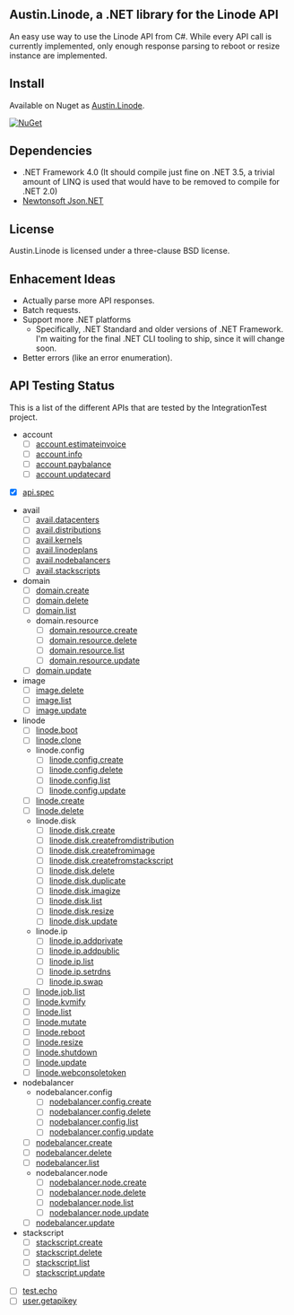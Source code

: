 Austin.Linode, a .NET library for the Linode API
------------------------------------------------

An easy use way to use the Linode API from C#.  While every API call is currently
implemented, only enough response parsing to reboot or resize instance are implemented.

Install
-------

Available on Nuget as [Austin.Linode](https://www.nuget.org/packages/Austin.Linode/).

[![NuGet](https://img.shields.io/nuget/v/Austin.Linode.svg)](https://www.nuget.org/packages/Austin.Linode/)

Dependencies
------------

 - .NET Framework 4.0 (It should compile just fine on .NET 3.5, a trivial amount of LINQ is used that would have to be removed to compile for .NET 2.0)
 - [Newtonsoft Json.NET](http://www.newtonsoft.com/json)


License
-------

Austin.Linode is licensed under a three-clause BSD license.

Enhacement Ideas
----------------

 - Actually parse more API responses.
 - Batch requests.
 - Support more .NET platforms
   - Specifically, .NET Standard and older versions of .NET Framework. I'm
     waiting for the final .NET CLI tooling to ship, since it will change soon.
 - Better errors (like an error enumeration).

API Testing Status
------------------

This is a list of the different APIs that are tested by the IntegrationTest project.

- account
  - [ ] [account.estimateinvoice](https://www.linode.com/api/account/account.estimateinvoice)
  - [ ] [account.info](https://www.linode.com/api/account/account.info)
  - [ ] [account.paybalance](https://www.linode.com/api/account/account.paybalance)
  - [ ] [account.updatecard](https://www.linode.com/api/account/account.updatecard)
- [x] [api.spec](https://www.linode.com/api/utility/api.spec)
- avail
  - [ ] [avail.datacenters](https://www.linode.com/api/utility/avail.datacenters)
  - [ ] [avail.distributions](https://www.linode.com/api/utility/avail.distributions)
  - [ ] [avail.kernels](https://www.linode.com/api/utility/avail.kernels)
  - [ ] [avail.linodeplans](https://www.linode.com/api/utility/avail.linodeplans)
  - [ ] [avail.nodebalancers](https://www.linode.com/api/utility/avail.nodebalancers)
  - [ ] [avail.stackscripts](https://www.linode.com/api/utility/avail.stackscripts)
- domain
  - [ ] [domain.create](https://www.linode.com/api/domain/domain.create)
  - [ ] [domain.delete](https://www.linode.com/api/domain/domain.delete)
  - [ ] [domain.list](https://www.linode.com/api/domain/domain.list)
  - domain.resource
    - [ ] [domain.resource.create](https://www.linode.com/api/domain/domain.resource.create)
    - [ ] [domain.resource.delete](https://www.linode.com/api/domain/domain.resource.delete)
    - [ ] [domain.resource.list](https://www.linode.com/api/domain/domain.resource.list)
    - [ ] [domain.resource.update](https://www.linode.com/api/domain/domain.resource.update)
  - [ ] [domain.update](https://www.linode.com/api/domain/domain.update)
- image
  - [ ] [image.delete](https://www.linode.com/api/image/image.delete)
  - [ ] [image.list](https://www.linode.com/api/image/image.list)
  - [ ] [image.update](https://www.linode.com/api/image/image.update)
- linode
  - [ ] [linode.boot](https://www.linode.com/api/linode/linode.boot)
  - [ ] [linode.clone](https://www.linode.com/api/linode/linode.clone)
  - linode.config
    - [ ] [linode.config.create](https://www.linode.com/api/linode/linode.config.create)
    - [ ] [linode.config.delete](https://www.linode.com/api/linode/linode.config.delete)
    - [ ] [linode.config.list](https://www.linode.com/api/linode/linode.config.list)
    - [ ] [linode.config.update](https://www.linode.com/api/linode/linode.config.update)
  - [ ] [linode.create](https://www.linode.com/api/linode/linode.create)
  - [ ] [linode.delete](https://www.linode.com/api/linode/linode.delete)
  - linode.disk
    - [ ] [linode.disk.create](https://www.linode.com/api/linode/linode.disk.create)
    - [ ] [linode.disk.createfromdistribution](https://www.linode.com/api/linode/linode.disk.createfromdistribution)
    - [ ] [linode.disk.createfromimage](https://www.linode.com/api/linode/linode.disk.createfromimage)
    - [ ] [linode.disk.createfromstackscript](https://www.linode.com/api/linode/linode.disk.createfromstackscript)
    - [ ] [linode.disk.delete](https://www.linode.com/api/linode/linode.disk.delete)
    - [ ] [linode.disk.duplicate](https://www.linode.com/api/linode/linode.disk.duplicate)
    - [ ] [linode.disk.imagize](https://www.linode.com/api/linode/linode.disk.imagize)
    - [ ] [linode.disk.list](https://www.linode.com/api/linode/linode.disk.list)
    - [ ] [linode.disk.resize](https://www.linode.com/api/linode/linode.disk.resize)
    - [ ] [linode.disk.update](https://www.linode.com/api/linode/linode.disk.update)
  - linode.ip
    - [ ] [linode.ip.addprivate](https://www.linode.com/api/linode/linode.ip.addprivate)
    - [ ] [linode.ip.addpublic](https://www.linode.com/api/linode/linode.ip.addpublic)
    - [ ] [linode.ip.list](https://www.linode.com/api/linode/linode.ip.list)
    - [ ] [linode.ip.setrdns](https://www.linode.com/api/linode/linode.ip.setrdns)
    - [ ] [linode.ip.swap](https://www.linode.com/api/linode/linode.ip.swap)
  - [ ] [linode.job.list](https://www.linode.com/api/linode/linode.job.list)
  - [ ] [linode.kvmify](https://www.linode.com/api/linode/linode.kvmify)
  - [ ] [linode.list](https://www.linode.com/api/linode/linode.list)
  - [ ] [linode.mutate](https://www.linode.com/api/linode/linode.mutate)
  - [ ] [linode.reboot](https://www.linode.com/api/linode/linode.reboot)
  - [ ] [linode.resize](https://www.linode.com/api/linode/linode.resize)
  - [ ] [linode.shutdown](https://www.linode.com/api/linode/linode.shutdown)
  - [ ] [linode.update](https://www.linode.com/api/linode/linode.update)
  - [ ] [linode.webconsoletoken](https://www.linode.com/api/linode/linode.webconsoletoken)
- nodebalancer
  - nodebalancer.config
    - [ ] [nodebalancer.config.create](https://www.linode.com/api/nodebalancer/nodebalancer.config.create)
    - [ ] [nodebalancer.config.delete](https://www.linode.com/api/nodebalancer/nodebalancer.config.delete)
    - [ ] [nodebalancer.config.list](https://www.linode.com/api/nodebalancer/nodebalancer.config.list)
    - [ ] [nodebalancer.config.update](https://www.linode.com/api/nodebalancer/nodebalancer.config.update)
  - [ ] [nodebalancer.create](https://www.linode.com/api/nodebalancer/nodebalancer.create)
  - [ ] [nodebalancer.delete](https://www.linode.com/api/nodebalancer/nodebalancer.delete)
  - [ ] [nodebalancer.list](https://www.linode.com/api/nodebalancer/nodebalancer.list)
  - nodebalancer.node
    - [ ] [nodebalancer.node.create](https://www.linode.com/api/nodebalancer/nodebalancer.node.create)
    - [ ] [nodebalancer.node.delete](https://www.linode.com/api/nodebalancer/nodebalancer.node.delete)
    - [ ] [nodebalancer.node.list](https://www.linode.com/api/nodebalancer/nodebalancer.node.list)
    - [ ] [nodebalancer.node.update](https://www.linode.com/api/nodebalancer/nodebalancer.node.update)
  - [ ] [nodebalancer.update](https://www.linode.com/api/nodebalancer/nodebalancer.update)
- stackscript
  - [ ] [stackscript.create](https://www.linode.com/api/stackscript/stackscript.create)
  - [ ] [stackscript.delete](https://www.linode.com/api/stackscript/stackscript.delete)
  - [ ] [stackscript.list](https://www.linode.com/api/stackscript/stackscript.list)
  - [ ] [stackscript.update](https://www.linode.com/api/stackscript/stackscript.update)
- [ ] [test.echo](https://www.linode.com/api/utility/test.echo)
- [ ] [user.getapikey](https://www.linode.com/api/user/user.getapikey)
